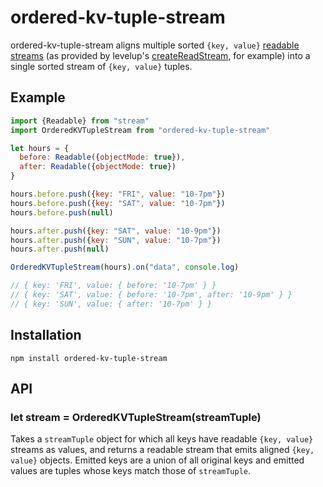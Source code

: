ordered-kv-tuple-stream
=======================

ordered-kv-tuple-stream aligns multiple sorted `{key, value}` [readable streams][] (as provided by levelup's [createReadStream][], for example) into a single sorted stream of `{key, value}` tuples.

Example
-------

```javascript
import {Readable} from "stream"
import OrderedKVTupleStream from "ordered-kv-tuple-stream"

let hours = {
  before: Readable({objectMode: true}),
  after: Readable({objectMode: true})
}

hours.before.push({key: "FRI", value: "10-7pm"})
hours.before.push({key: "SAT", value: "10-7pm"})
hours.before.push(null)

hours.after.push({key: "SAT", value: "10-9pm"})
hours.after.push({key: "SUN", value: "10-7pm"})
hours.after.push(null)

OrderedKVTupleStream(hours).on("data", console.log)

// { key: 'FRI', value: { before: '10-7pm' } }
// { key: 'SAT', value: { before: '10-7pm', after: '10-9pm' } }
// { key: 'SUN', value: { after: '10-7pm' } }
```

Installation
------------

    npm install ordered-kv-tuple-stream

API
---

### let stream = OrderedKVTupleStream(streamTuple)

Takes a `streamTuple` object for which all keys have readable `{key, value}` streams as values, and returns a readable stream that emits aligned `{key, value}` objects. Emitted keys are a union of all original keys and emitted values are tuples whose keys match those of `streamTuple`.

[levelup]: https://github.com/rvagg/node-levelup
[createReadStream]: https://github.com/rvagg/node-levelup#createReadStream
[readable streams]: https://iojs.org/api/stream.html#stream_class_stream_readable
